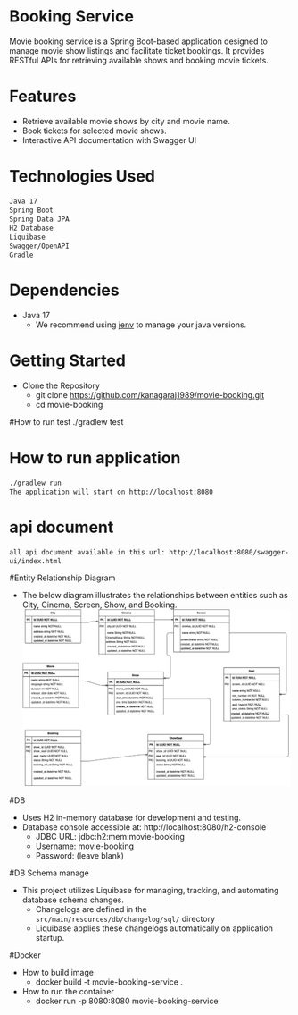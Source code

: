 # Booking Service
Movie booking service is a Spring Boot-based application designed to manage movie show listings and 
facilitate ticket bookings. It provides RESTful APIs for retrieving available shows and booking movie tickets.

# Features
* Retrieve available movie shows by city and movie name.
* Book tickets for selected movie shows.
* Interactive API documentation with Swagger UI

# Technologies Used
    Java 17
    Spring Boot
    Spring Data JPA
    H2 Database
    Liquibase
    Swagger/OpenAPI
    Gradle

# Dependencies
* Java 17
    * We recommend using [jenv](https://www.jenv.be/) to manage your java versions.

# Getting Started
* Clone the Repository
    * git clone https://github.com/kanagaraj1989/movie-booking.git
    * cd movie-booking

#How to run test
    ./gradlew test

# How to run application
    ./gradlew run
    The application will start on http://localhost:8080

# api document
    all api document available in this url: http://localhost:8080/swagger-ui/index.html

#Entity Relationship Diagram
* The below diagram illustrates the relationships between entities such as City, Cinema, Screen, Show, and Booking.
![Entity Relationship Diagram](movie_booking.png)

#DB
* Uses H2 in-memory database for development and testing.
* Database console accessible at: http://localhost:8080/h2-console
    * JDBC URL: jdbc:h2:mem:movie-booking
    * Username: movie-booking
    * Password: (leave blank)
    
#DB Schema manage
* This project utilizes Liquibase for managing, tracking, and automating database schema changes.
    * Changelogs are defined in the `src/main/resources/db/changelog/sql/` directory
    * Liquibase applies these changelogs automatically on application startup.

#Docker
* How to build image
    * docker build -t movie-booking-service .
* How to run the container
    * docker run -p 8080:8080 movie-booking-service